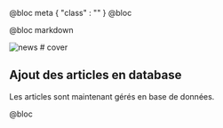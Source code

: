 @bloc meta
{ 
    "class" : "" 
}
@bloc

@bloc markdown

![news # cover](/assets/square/earth.jpg)

## Ajout des articles en database

Les articles sont maintenant gérés en base de données.

@bloc